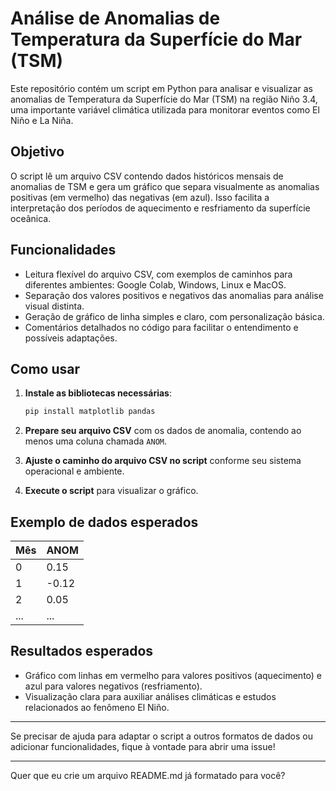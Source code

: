 # Análise de Anomalias de Temperatura da Superfície do Mar (TSM)

Este repositório contém um script em Python para analisar e visualizar as anomalias de Temperatura da Superfície do Mar (TSM) na região Niño 3.4, uma importante variável climática utilizada para monitorar eventos como El Niño e La Niña.

## Objetivo

O script lê um arquivo CSV contendo dados históricos mensais de anomalias de TSM e gera um gráfico que separa visualmente as anomalias positivas (em vermelho) das negativas (em azul). Isso facilita a interpretação dos períodos de aquecimento e resfriamento da superfície oceânica.

## Funcionalidades

* Leitura flexível do arquivo CSV, com exemplos de caminhos para diferentes ambientes: Google Colab, Windows, Linux e MacOS.
* Separação dos valores positivos e negativos das anomalias para análise visual distinta.
* Geração de gráfico de linha simples e claro, com personalização básica.
* Comentários detalhados no código para facilitar o entendimento e possíveis adaptações.

## Como usar

1. **Instale as bibliotecas necessárias**:

   ```bash
   pip install matplotlib pandas
   ```
2. **Prepare seu arquivo CSV** com os dados de anomalia, contendo ao menos uma coluna chamada `ANOM`.
3. **Ajuste o caminho do arquivo CSV no script** conforme seu sistema operacional e ambiente.
4. **Execute o script** para visualizar o gráfico.

## Exemplo de dados esperados

| Mês | ANOM  |
| --- | ----- |
| 0   | 0.15  |
| 1   | -0.12 |
| 2   | 0.05  |
| ... | ...   |

## Resultados esperados

* Gráfico com linhas em vermelho para valores positivos (aquecimento) e azul para valores negativos (resfriamento).
* Visualização clara para auxiliar análises climáticas e estudos relacionados ao fenômeno El Niño.

---

Se precisar de ajuda para adaptar o script a outros formatos de dados ou adicionar funcionalidades, fique à vontade para abrir uma issue!

---

Quer que eu crie um arquivo README.md já formatado para você?
